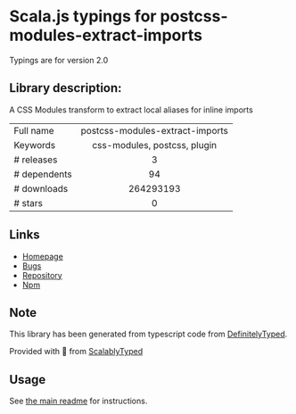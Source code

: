 
# Scala.js typings for postcss-modules-extract-imports

Typings are for version 2.0

## Library description:
A CSS Modules transform to extract local aliases for inline imports

|                    |                 |
| ------------------ | :-------------: |
| Full name          | postcss-modules-extract-imports |
| Keywords           | css-modules, postcss, plugin |
| # releases         | 3 |
| # dependents       | 94 |
| # downloads        | 264293193 |
| # stars            | 0 |

## Links
- [Homepage](https://github.com/css-modules/postcss-modules-extract-imports)
- [Bugs](https://github.com/css-modules/postcss-modules-extract-imports/issues)
- [Repository](https://github.com/css-modules/postcss-modules-extract-imports)
- [Npm](https://www.npmjs.com/package/postcss-modules-extract-imports)
    


## Note
This library has been generated from typescript code from [DefinitelyTyped](https://definitelytyped.org).

Provided with :purple_heart: from [ScalablyTyped](https://github.com/oyvindberg/ScalablyTyped)

## Usage
See [the main readme](../../readme.md) for instructions.


